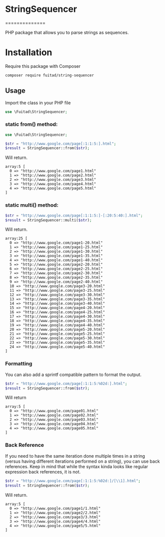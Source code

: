 # StringSequencer
==============

PHP package that allows you to parse strings as sequences.

# Installation

Require this package with Composer

```bash
composer require fuitad/string-sequencer
```

## Usage

Import the class in your PHP file

```php
use \Fuitad\StringSequencer;
```

### static from() method:

```php
use \Fuitad\StringSequencer;

$str = "http://www.google.com/page[:1:1:5:].html";
$result = StringSequencer::from($str);
```

Will return.

    array:5 [
      0 => "http://www.google.com/page1.html"
      1 => "http://www.google.com/page2.html"
      2 => "http://www.google.com/page3.html"
      3 => "http://www.google.com/page4.html"
      4 => "http://www.google.com/page5.html"
    ]

### static multi() method:

```php
$str = "http://www.google.com/page[:1:1:5:]-[:20:5:40:].html";
$result = StringSequencer::multi($str);
```

Will return.

    array:25 [
      0 => "http://www.google.com/page1-20.html"
      1 => "http://www.google.com/page1-25.html"
      2 => "http://www.google.com/page1-30.html"
      3 => "http://www.google.com/page1-35.html"
      4 => "http://www.google.com/page1-40.html"
      5 => "http://www.google.com/page2-20.html"
      6 => "http://www.google.com/page2-25.html"
      7 => "http://www.google.com/page2-30.html"
      8 => "http://www.google.com/page2-35.html"
      9 => "http://www.google.com/page2-40.html"
      10 => "http://www.google.com/page3-20.html"
      11 => "http://www.google.com/page3-25.html"
      12 => "http://www.google.com/page3-30.html"
      13 => "http://www.google.com/page3-35.html"
      14 => "http://www.google.com/page3-40.html"
      15 => "http://www.google.com/page4-20.html"
      16 => "http://www.google.com/page4-25.html"
      17 => "http://www.google.com/page4-30.html"
      18 => "http://www.google.com/page4-35.html"
      19 => "http://www.google.com/page4-40.html"
      20 => "http://www.google.com/page5-20.html"
      21 => "http://www.google.com/page5-25.html"
      22 => "http://www.google.com/page5-30.html"
      23 => "http://www.google.com/page5-35.html"
      24 => "http://www.google.com/page5-40.html"
    ]

### Formatting

You can also add a sprintf compatible pattern to format the output.

```php
$str = "http://www.google.com/page[:1:1:5:%02d:].html";
$result = StringSequencer::from($str);
```

Will return

    array:5 [
      0 => "http://www.google.com/page01.html"
      1 => "http://www.google.com/page02.html"
      2 => "http://www.google.com/page03.html"
      3 => "http://www.google.com/page04.html"
      4 => "http://www.google.com/page05.html"
    ]

### Back Reference

If you need to have the same iteration done multiple times in a string (versus having different iterations performed on a string), you can use back references. Keep in mind that while the syntax kinda looks like regular expression back references, it is not.

```php
$str = "http://www.google.com/page[:1:1:5:%02d:]/[\\1].html";
$result = StringSequencer::from($str);
```

Will return.

    array:5 [
      0 => "http://www.google.com/page1/1.html"
      1 => "http://www.google.com/page2/2.html"
      2 => "http://www.google.com/page3/3.html"
      3 => "http://www.google.com/page4/4.html"
      4 => "http://www.google.com/page5/5.html"
    ]
